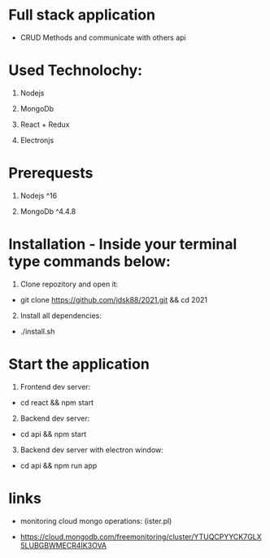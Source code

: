 # Full stack application

- CRUD Methods and communicate with others api

# Used Technolochy:

1. Nodejs

2. MongoDb

3. React + Redux

4. Electronjs

# Prerequests

1. Nodejs ^16

2. MongoDb ^4.4.8

# Installation - Inside your terminal type commands below:

1. Clone repozitory and open it:

- git clone https://github.com/jdsk88/2021.git && cd 2021

2. Install all dependencies:

- ./install.sh

# Start the application

1. Frontend dev server:

- cd react && npm start

2. Backend dev server:

- cd api && npm start

3. Backend dev server with electron window:

- cd api && npm run app


# links

- monitoring cloud mongo operations:  (ister.pl) 

- https://cloud.mongodb.com/freemonitoring/cluster/YTUQCPYYCK7GLX5LUBGBWMECR4IK3OVA

